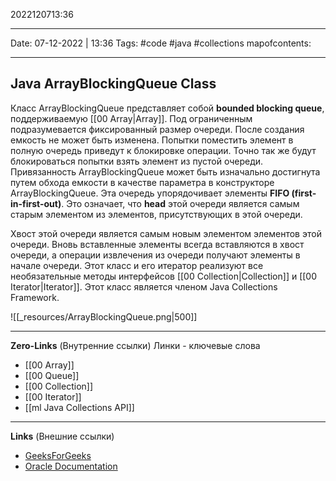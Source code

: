 2022120713:36
___
Date: 07-12-2022 | 13:36
Tags: #code #java #collections 
mapofcontents:
___
## Java ArrayBlockingQueue Class
Класс ArrayBlockingQueue представляет собой **bounded blocking queue**, поддерживаемую [[00 Array|Array]]. Под ограниченным подразумевается фиксированный размер очереди. После создания емкость не может быть изменена. Попытки поместить элемент в полную очередь приведут к блокировке операции. Точно так же будут блокироваться попытки взять элемент из пустой очереди. Привязанность ArrayBlockingQueue может быть изначально достигнута путем обхода емкости в качестве параметра в конструкторе ArrayBlockingQueue. Эта очередь упорядочивает элементы **FIFO (first-in-first-out)**. Это означает, что **head** этой очереди является самым старым элементом из элементов, присутствующих в этой очереди.

Хвост этой очереди является самым новым элементом элементов этой очереди. Вновь вставленные элементы всегда вставляются в хвост очереди, а операции извлечения из очереди получают элементы в начале очереди. Этот класс и его итератор реализуют все необязательные методы интерфейсов [[00 Collection|Collection]] и [[00 Iterator|Iterator]]. Этот класс является членом Java Collections Framework.

![[_resources/ArrayBlockingQueue.png|500]]

-----
**Zero-Links**  (Внутренние ссылки) Линки - ключевые слова
- [[00 Array]]
- [[00 Queue]]
- [[00 Collection]]
- [[00 Iterator]]
- [[ml Java Collections API]]

------
**Links** (Внешние ссылки)
- [GeeksForGeeks](https://www.geeksforgeeks.org/arrayblockingqueue-class-in-java/)
- [Oracle Documentation](https://docs.oracle.com/javase/7/docs/api/java/util/concurrent/ArrayBlockingQueue.html)
